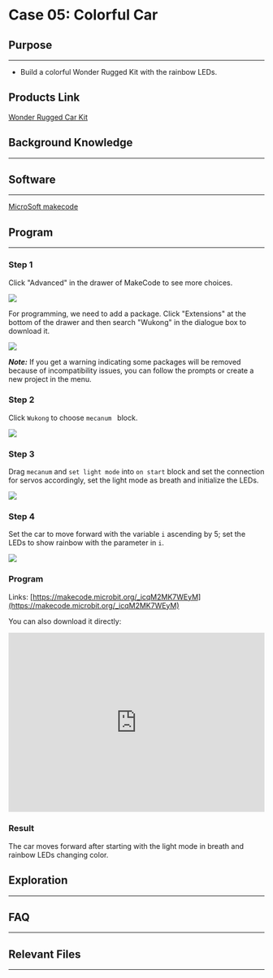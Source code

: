 # Case 05: Colorful Car 

## Purpose
---

-  Build a colorful Wonder Rugged Kit with the rainbow LEDs. 

## Products Link

[Wonder Rugged Car Kit](https://shop.elecfreaks.com/products/elecfreaks-micro-bit-wonder-rugged-car-kit-without-micro-bit-board)

## Background Knowledge

------

## Software

------

[MicroSoft makecode](https://makecode.microbit.org/#)

## Program

------

### Step 1

Click "Advanced" in the drawer of MakeCode to see more choices. 

![](./images/Mecanum_wheel_car_kit_case_01_01.png)

For programming, we need to add a package. Click "Extensions" at the bottom of the drawer and then search "Wukong" in the dialogue box to download it. 

![](./images/Mecanum_wheel_car_kit_case_01_02.png)

***Note:*** If you get a warning indicating some packages will be removed because of incompatibility issues, you can follow the prompts or create a new project in the menu.

### Step 2

Click `Wukong` to choose `mecanum ` block.

![](./images/Mecanum_wheel_car_kit_case_01_03.png)


### Step 3

Drag `mecanum` and  `set light mode`  into `on start`  block and set the connection for servos accordingly, set the light mode as breath and initialize the LEDs. 

![](./images/Mecanum_wheel_car_kit_case_05_05.png)


### Step 4

Set the car to move forward with the variable `i` ascending by 5; set the LEDs to show rainbow with the parameter in `i`.



![](./images/Mecanum_wheel_car_kit_case_05_06.png)


### Program

Links: [https://makecode.microbit.org/_icqM2MK7WEyM](https://makecode.microbit.org/_icqM2MK7WEyM)

You can also download it directly:

<div style="position:relative;height:0;padding-bottom:70%;overflow:hidden;"><iframe style="position:absolute;top:0;left:0;width:100%;height:100%;" src="https://makecode.microbit.org/#pub:_icqM2MK7WEyM]" frameborder="0" sandbox="allow-popups allow-forms allow-scripts allow-same-origin"></iframe></div>  

### Result

The car moves forward after starting with the light mode in breath and rainbow LEDs changing color. 

## Exploration

------

## FAQ

------

## Relevant Files

---
